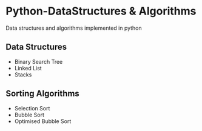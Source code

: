 # Python-DataStructures & Algorithms
Data structures and algorithms implemented in python

## Data Structures

* Binary Search Tree
* Linked List
* Stacks

## Sorting Algorithms

* Selection Sort
* Bubble Sort
* Optimised Bubble Sort
